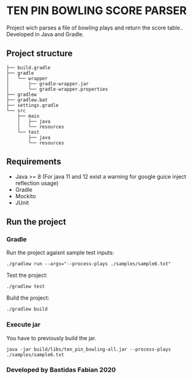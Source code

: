 # TEN PIN BOWLING SCORE PARSER

Project wich parses a file of bowling plays and return the score table.. Developed in Java and Gradle.

## Project structure

```
├── build.gradle
├── gradle    
│   └── wrapper
│       ├── gradle-wrapper.jar
│       └── gradle-wrapper.properties
├── gradlew
├── gradlew.bat
├── settings.gradle
└── src
    ├── main
    │   ├── java  
    │   └── resources
    └── test      
        ├── java
        └── resources
```

## Requirements

* Java >= 8 (For java 11 and 12 exist a warning for google guice inject reflection usage)
* Gradle
* Mockito
* JUnit

## Run the project

### Gradle

Run the project agaisnt sample test inputs:

`./gradlew run --args="--process-plays ./samples/sample6.txt"`

Test the project:

`./gradlew test`

Build the project:

`./gradlew build`

### Execute jar

You have to previously build the jar.

`java -jar build/libs/ten_pin_bowling-all.jar --process-plays ./samples/sample6.txt`

### Developed by Bastidas Fabian 2020